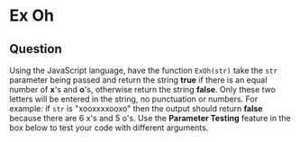 # Ex Oh

## Question
Using the JavaScript language, have the function `ExOh(str)` take the `str` parameter  being passed and return the string <b>true</b> if there is an equal number of <b>x</b>'s and <b>o</b>'s, otherwise return the string <b>false</b>.
Only these two letters will be entered in the string, no punctuation or numbers.
For example: if `str` is "xooxxxxooxo" then the output should return <b>false</b> because there are 6 x's and 5 o's.
Use the <b>Parameter Testing</b> feature in the box below to test your code with different arguments.